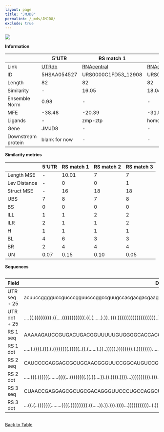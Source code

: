 ```yaml
---
layout: page
title: "JMJD8"
permalink: /_mds/JMJD8/
exclude: true
---
```




![](../../alns_9.28.22/aln_5HSAA054527_0.975.png?raw=true)


**Information**

| | 5'UTR       | RS match 1   | RS match 2  | RS match 3 |
| ---- | ----------- | ----------- | ----------- | ----------- |
| Link | <a href="http://utrdb.ba.itb.cnr.it/getutr/5HSAA054527/1" target="_blank" rel="noopener noreferrer">UTRdb</a>   | <a href="https://rnacentral.org/rna/URS0000C1FD53/12908" target="_blank" rel="noopener noreferrer">RNAcentral</a>     |<a href="https://rnacentral.org/rna/URS0000D86786/1895733" target="_blank" rel="noopener noreferrer">RNAcentral</a>  | <a href="https://rnacentral.org/rna/URS0000DB0CFB/1121279" target="_blank" rel="noopener noreferrer">RNAcentral</a>   |
| ID | 5HSAA054527     | URS0000C1FD53_12908     | URS0000D86786_1895733     | URS0000DB0CFB_1121279     |
| Length | 82     |  82    | 82   |  81    |
| Similarity | - | 16.05 | 18.04 | 18.24 |
| Ensemble Norm | 0.98 | - | - | - |
| MFE | -38.48 | -20.39 | -31.55 | -28.99 |
| Ligands | - | zmp-ztp | homocysteine | homocysteine |
| Gene | JMJD8 | - | - | - |
| Downstream protein | blank for now    |    -    | -  | - |


**Similarity metrics**

| | 5'UTR       | RS match 1   | RS match 2  | RS match 3 |
| ---- | ----------- | ----------- | ----------- | ----------- |
| Length MSE | - | 10.01 | 7 | 7 |
| Lev Distance | - | 0 | 0 | 1 |
| Struct MSE | - | 16 | 18 | 18 |
| UBS| 7 | 8 | 7 | 8 |
| BS | 0 | 0 | 0 | 0 |
| ILL | 1 | 1 | 2 | 2 |
| ILR | 2 | 1 | 1 | 2 |
| H | 1 | 1 | 1 | 1 |
| BL | 4 | 6 | 3 | 3 |
| BR | 2 | 4 | 4 | 4 |
| UN | 0.07 | 0.15 | 0.10 | 0.05 |

**Sequences**


<div style="overflow-x:auto;">

<table>
<colgroup>
<col width="30%" />
<col width="70%" />
</colgroup>
<thead>
<tr class="header">
<th>Field</th>
<th>Description</th>
</tr>
</thead>
<tbody>
<tr>
<td markdown="span">UTR seq + 25 </td>
<td markdown="span"> acuuccgggguccgucccgguucccggccguugccacgacgacgaagcugccggccaATGGCTGGCGGATGGGCCCAAGGTT </td>
</tr>
<tr>
<td markdown="span">UTR dot + 25  </td>
<td markdown="span"> ....((.(((((((((.((....((((((((((((.((.(......).))..))).))))))))))))))))))))..))..
</td>
</tr>


<tr>
<td markdown="span">RS 1 seq </td>
<td markdown="span"> AAAAAGAUCCGUGACUGACGGUUUUUGUGGGGCACCACCAGGGAGCGGAUUCUUAAAAAGGCCGACCGUCUGGGCAGCAUCU
</td>
</tr>


<tr>
<td markdown="span">RS 1 dot </td>
<td markdown="span"> .....(.((((.(((.(.((((((((.(((((..((.(......).))..))))).)))))))).).)))))))).......
</td>
</tr>


<tr>
<td markdown="span">RS 2 seq </td>
<td markdown="span"> CAUCCCGAGGAGCGCUGCAACGGGUUCCGGCAUGUCCGGAACCGCCAGGCUCGGGGCCGUGUACCAACCGCGCUCGUUGAUC
</td>
</tr>


<tr>
<td markdown="span">RS 2 dot </td>
<td markdown="span"> .....(((.((((((.......((((...((((((((.((.((....)).)).)))).))))...)))))))))).)))...
</td>
</tr>


<tr>
<td markdown="span">RS 3 seq </td>
<td markdown="span"> CUAACCGAGGAGCGCUGCGACAGGGUUCCCUGCCAGGCUCGGUUUUCGCGCACUGCGCGGCAAGAACGGCGCUCACCUGUC
</td>
</tr>


<tr>
<td markdown="span">RS 3 dot </td>
<td markdown="span"> ...((.(..(((((((........((((.(((((((((.((.....)).)).))).))))...)))))))))))..).)).
</td>
</tr>

</tbody>
</table>


</div>


[Back to Table](../../display)
